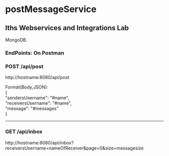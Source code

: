 # postMessageService

## Iths Webservices and Integrations Lab

MongoDB.

### EndPoints: On Postman
### POST /api/post
http://hostname:8080/api/post 

Format(Body,JSON): <BR>
{<BR>
"sendersUsername": "#name",<BR>
"receiversUsername": "#name",<BR>
"message": "#messages"<BR>
}<BR>

---

### GET /api/inbox
http://hostname:8080/api/inbox?receiversUsername=nameOfReceiver&page=0&size=messagesize <BR>

